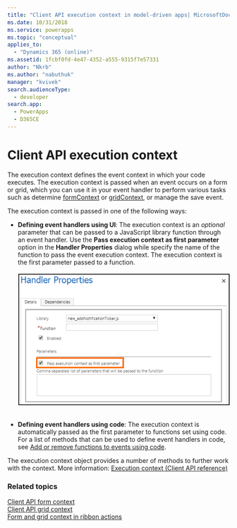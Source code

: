 ```yaml
---
title: "Client API execution context in model-driven apps| MicrosoftDocs"
ms.date: 10/31/2018
ms.service: powerapps
ms.topic: "conceptual"
applies_to: 
  - "Dynamics 365 (online)"
ms.assetid: 1fcbf0fd-4e47-4352-a555-9315f7e57331
author: "Nkrb"
ms.author: "nabuthuk"
manager: "kvivek"
search.audienceType: 
  - developer
search.app: 
  - PowerApps
  - D365CE
---
```

# Client API execution context

The execution context defines the event context in which your code executes. The execution context is passed when an event occurs on a form or grid, which you can use it in your event handler to perform various tasks such as determine [formContext](clientapi-form-context.md) or [gridContext](clientapi-grid-context.md), or manage the save event. 

The execution context is passed in one of the following ways:

- **Defining event handlers using UI**: The execution context is an *optional* parameter that can be passed to a JavaScript library function through an event handler. Use the **Pass execution context as first parameter** option in the **Handler Properties** dialog while specify the name of the function to pass the event execution context. The execution context is the first parameter passed to a function.<br/><br/>
![Pass execution context](../media/ClientAPI-PassExecutionContext.png)<br/><br/>

- **Defining event handlers using code**: The execution context is automatically passed as the first parameter to functions set using code. For a list of methods that can be used to define event handlers in code, see [Add or remove functions to events using code](events-forms-grids.md#add-or-remove-event-handler-function-to-event-using-code). 

The execution context object provides a number of methods to further work with the context. More information: [Execution context (Client API reference)](reference/execution-context.md)


### Related topics

 [Client API form context](clientapi-form-context.md)<br>
 [Client API grid context](clientapi-grid-context.md)<br>
 [Form and grid context in ribbon actions](../pass-data-page-parameter-ribbon-actions.md#form-and-grid-context-in-ribbon-actions)


